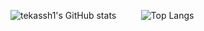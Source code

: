 ![tekassh1's GitHub stats](https://github-readme-stats.vercel.app/api?username=tekassh1&show_icons=true&theme=dracula) &nbsp;&nbsp;&nbsp;&nbsp;&nbsp;&nbsp;&nbsp;&nbsp;
![Top Langs](https://github-readme-stats.vercel.app/api/top-langs/?username=tekassh1&exclude_repo=Math-Statistic&layout=compact)
